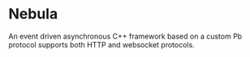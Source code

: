 # Nebula
An event driven asynchronous C++ framework based on a custom Pb protocol supports both HTTP and websocket protocols.
